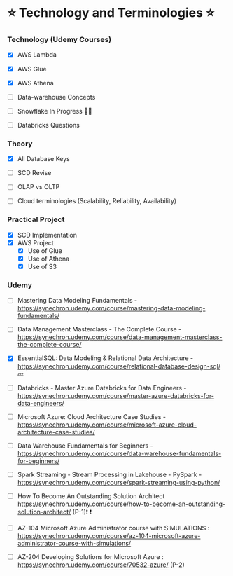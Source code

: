 # ⭐ Technology and Terminologies ⭐

### Technology (Udemy Courses)
- [X] AWS Lambda
- [X] AWS Glue
- [X] AWS Athena
- [ ] Data-warehouse Concepts
- [ ] Snowflake In Progress 👨‍💻
- [ ] Databricks Questions


### Theory
- [X] All Database Keys
- [ ] SCD Revise
- [ ] OLAP vs OLTP
- [ ] Cloud terminologies (Scalability, Reliability, Availability)


### Practical Project
- [X] SCD Implementation
- [X] AWS Project
  - [X] Use of Glue
  - [X] Use of Athena
  - [X] Use of S3

### Udemy
- [ ] Mastering Data Modeling Fundamentals - https://synechron.udemy.com/course/mastering-data-modeling-fundamentals/
- [ ] Data Management Masterclass - The Complete Course - https://synechron.udemy.com/course/data-management-masterclass-the-complete-course/ 
- [X] EssentialSQL: Data Modeling & Relational Data Architecture - https://synechron.udemy.com/course/relational-database-design-sql/ 💤
- [ ] Databricks - Master Azure Databricks for Data Engineers - https://synechron.udemy.com/course/master-azure-databricks-for-data-engineers/  
- [ ] Microsoft Azure: Cloud Architecture Case Studies - https://synechron.udemy.com/course/microsoft-azure-cloud-architecture-case-studies/
- [ ] Data Warehouse Fundamentals for Beginners - https://synechron.udemy.com/course/data-warehouse-fundamentals-for-beginners/
- [ ] Spark Streaming - Stream Processing in Lakehouse - PySpark - https://synechron.udemy.com/course/spark-streaming-using-python/
- [ ] How To Become An Outstanding Solution Architect https://synechron.udemy.com/course/how-to-become-an-outstanding-solution-architect/ (P-1)❗ ❗ 
- [ ] AZ-104 Microsoft Azure Administrator course with SIMULATIONS : https://synechron.udemy.com/course/az-104-microsoft-azure-administrator-course-with-simulations/
- [ ] AZ-204 Developing Solutions for Microsoft Azure : https://synechron.udemy.com/course/70532-azure/ (P-2)


